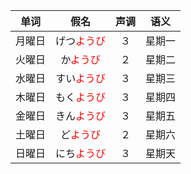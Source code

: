 |  单词  |                假名                 | 声调 |  语义  |
| :----: | :---------------------------------: | :--: | :----: |
| 月曜日 | げつ<font color="red">ようび</font> |  ３  | 星期一 |
| 火曜日 |  か<font color="red">ようび</font>  |  ２  | 星期二 |
| 水曜日 | すい<font color="red">ようび</font> |  ３  | 星期三 |
| 木曜日 | もく<font color="red">ようび</font> |  ３  | 星期四 |
| 金曜日 | きん<font color="red">ようび</font> |  ３  | 星期五 |
| 土曜日 |  ど<font color="red">ようび</font>  |  ２  | 星期六 |
| 日曜日 | にち<font color="red">ようび</font> |  ３  | 星期天 |

　